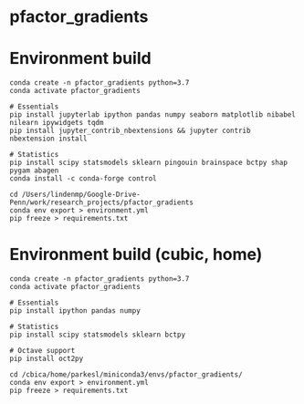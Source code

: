 # pfactor_gradients

# Environment build

    conda create -n pfactor_gradients python=3.7
    conda activate pfactor_gradients

    # Essentials
    pip install jupyterlab ipython pandas numpy seaborn matplotlib nibabel nilearn ipywidgets tqdm
    pip install jupyter_contrib_nbextensions && jupyter contrib nbextension install

	# Statistics
	pip install scipy statsmodels sklearn pingouin brainspace bctpy shap pygam abagen
	conda install -c conda-forge control

    cd /Users/lindenmp/Google-Drive-Penn/work/research_projects/pfactor_gradients
    conda env export > environment.yml
	pip freeze > requirements.txt


# Environment build (cubic, home)

    conda create -n pfactor_gradients python=3.7
    conda activate pfactor_gradients

    # Essentials
    pip install ipython pandas numpy

    # Statistics
    pip install scipy statsmodels sklearn bctpy

    # Octave support
    pip install oct2py

    cd /cbica/home/parkesl/miniconda3/envs/pfactor_gradients/
    conda env export > environment.yml
    pip freeze > requirements.txt
